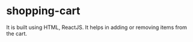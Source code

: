# shopping-cart
It is built using HTML, ReactJS. It helps in adding or removing items from the cart.
